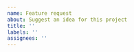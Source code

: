 ```yaml
---
name: Feature request
about: Suggest an idea for this project
title: ''
labels: ''
assignees: ''
---
```

